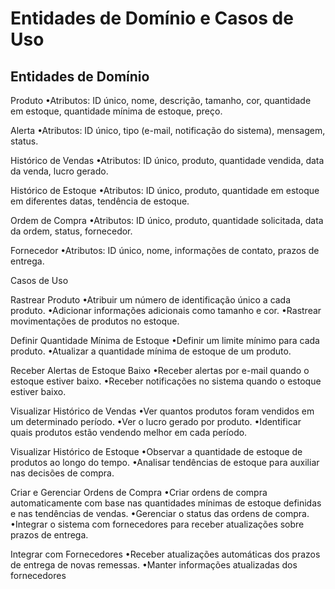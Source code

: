 # Entidades de Domínio e Casos de Uso

## Entidades de Domínio

Produto
•Atributos: ID único, nome, descrição, tamanho, cor, quantidade em estoque, quantidade mínima de estoque, preço.

Alerta
•Atributos: ID único, tipo (e-mail, notificação do sistema), mensagem, status.

Histórico de Vendas
•Atributos: ID único, produto, quantidade vendida, data da venda, lucro gerado.

Histórico de Estoque
•Atributos: ID único, produto, quantidade em estoque em diferentes datas, tendência de estoque.

Ordem de Compra
•Atributos: ID único, produto, quantidade solicitada, data da ordem, status, fornecedor.

Fornecedor
•Atributos: ID único, nome, informações de contato, prazos de entrega.

Casos de Uso

Rastrear Produto
•Atribuir um número de identificação único a cada produto.
•Adicionar informações adicionais como tamanho e cor.
•Rastrear movimentações de produtos no estoque.

Definir Quantidade Mínima de Estoque
•Definir um limite mínimo para cada produto.
•Atualizar a quantidade mínima de estoque de um produto.

Receber Alertas de Estoque Baixo
•Receber alertas por e-mail quando o estoque estiver baixo.
•Receber notificações no sistema quando o estoque estiver baixo.

Visualizar Histórico de Vendas
•Ver quantos produtos foram vendidos em um determinado período.
•Ver o lucro gerado por produto.
•Identificar quais produtos estão vendendo melhor em cada período.

Visualizar Histórico de Estoque
•Observar a quantidade de estoque de produtos ao longo do tempo.
•Analisar tendências de estoque para auxiliar nas decisões de compra.

Criar e Gerenciar Ordens de Compra
•Criar ordens de compra automaticamente com base nas quantidades mínimas de estoque definidas e nas tendências de vendas.
•Gerenciar o status das ordens de compra.
•Integrar o sistema com fornecedores para receber atualizações sobre prazos de entrega.

Integrar com Fornecedores
•Receber atualizações automáticas dos prazos de entrega de novas remessas.
•Manter informações atualizadas dos fornecedores
